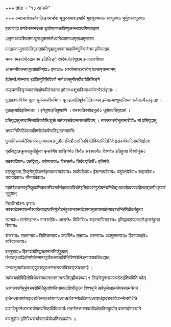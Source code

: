 +++
title = "१३ आचार्यः"

+++
अथाचार्यःकर्तावालिङ्गमर्चावा भूःपुरुषमावाहयामि भुवःपुरुषमा० स्वःपुरुष० भुर्भुवःस्वःपुरुष०

इत्यावाह्य प्रणवेनासनंदत्वा दुर्वाश्यामाकविष्णुक्रान्तापद्ममिश्रपाद्य्म

ॐइमाआपःशिवतमाःपूताःपूततमामेध्यामेध्यतमाअमृताअमृतरसाः

पाद्यास्ताजुषतांप्रतिगृह्यतांप्रतिगृह्णातुभगवानमहाविष्णुर्विष्णवेनम इतिपाद्यम्

भगवानमहादेवोरुद्रायनम इतिलिङ्गे एवंदेवतांतरेषूह्यम् इमाआपःशिव०

आचमनीयास्ताजुषतांप्रतिगृह्य० इमाआ० अर्घ्यास्ताइत्यर्घ्यम् पञ्चामृतस्नानम्

देवंमन्त्रैःसंस्नाप्य इदंविष्णुरितिविष्णौ नमोअस्तुनीलग्रीवायेतिलिङ्गे

कङ्कणंविसृज्यवस्त्रंयज्ञोपवीतंचदत्वा इमेगन्धाःशुभादिव्याःसर्वगन्धैरलंकृताः ।

पूताब्रह्मपवित्रेण पूताः सूर्यस्यरश्मिभिः १ पूताइत्यादिपूर्ववदितिगन्धम् इमेमाल्याःशुभादिव्याः सर्वमाल्यैरलंकृताः ।

पूताइत्यादिइतिमालाः । इमेपुष्पाइतिपुष्पाणि । वनस्पतिरसोद्भुतो० धूपोयंप्रतिगृह्यतां ।

प्रतिगृह्णातुभगवानित्यादिज्योतिःशुक्रं चतेजश्चदेवानांसततंप्रियम् । भास्करःसर्वभूतानांदीपो० तां प्रतिगृह्नातु

भगवानितिदीपंदत्वाविष्णौसंकर्षणादिद्वादशनामभिः

पुष्पाणिसमर्प्यतैरेवतर्पणंकृत्वापायसगुडौदनचित्रौदनानिपवित्रंतेविवतमितिनिवेद्यसंकर्षणादिनामभिर्द्वादश

गृहसिद्धान्नक्रुसराहुतीर्हुत्वा कृसरेणैव शार्ङ्गिणे० श्रियै० सरस्वत्यै० विष्णवे० इतिहुत्वा विष्णोर्नुकं०

तद्स्यप्रियम० प्रतद्विष्णु० परोमात्रया० विचक्रमे० त्रिर्देवःपृथिवीं० इतिमंत्रैः

षट्‌जुहुयात् लिङ्गेतुदीपान्तंकृत्वाभवायदेवाय० शर्वायदेवाय० ईशानायदेवाय० पशुपतयेदेवा० रुद्रायदेवा० उग्रायदेवाय० भीमायदेवाय०

महतेदेवायनमइतिपुष्पाणिदत्वातैरेवतर्पणंकृत्वापवित्रंतेइतिपायसंगुडौदनंचनिवेद्यभवायदेवायस्वाहेत्याद्यष्टभिःकृसरंजुहुयात्

तिलभिश्रौदनः कृसरः भवस्यदेवस्यपत्न्यैस्वाहेत्याद्यष्टभिर्गुडौदनंहुत्वाभवस्यदेवस्यसुतायस्वाहेत्याद्यष्टभिर्हरिद्रौदनंहुत्वा

त्र्यम्बकं० मानोमहान्तं० मानस्तोके० आरात्ते० विकिरिद० सहस्त्राणिसहस्त्र० इतिद्वादशऋचःएतैःकृसरंहुत्वा शिवाय०

शंकराय० सहमानाय० शितिकण्ठाय० कपर्दिने० ताम्राय० अरुणाय० अपगुरमाणाय० हिरण्यबाहवे० सस्पिञ्जराय०

बभ्लुशाय० हिरण्यायेतिद्वादशनामभिर्जुहुयात् स्विष्टकृदादिहोमशेषंसमाप्यपूर्वोक्तसर्वहविर्भिर्विष्णवेलिङ्गायवाबलिंदद्यात्

मन्त्रस्तुत्वामेकामाद्यंपुरुशंपुरातनंनारायणंविश्वसृजंयजामहे ।

त्वमेवयज्ञोविहितोविधेयस्त्वमानात्मनात्मन्प्रतिगृह्णीष्वहव्यम् १ लिङ्गेतुनारायणपदेरुद्रंशिवमिति वदेत्

अश्वत्थपर्णेभुर्भुवःस्वरोमितिहुतशेषंनिधायप्रदक्षिणीकृत्य विश्वभुजे सर्वभुजेआत्मनेपरमात्मनेनम

इतिनत्वाचार्यायद्वादशतिस्त्रएकांवागांदत्वाऋत्विग्भ्योदक्षिणांदत्वाशतंद्वादशवाविप्रान्भोजयेदिति

प्रासादेनूतनेजलाशयोक्तप्रतिष्ठाविधिःकार्यः तत्रगोरुत्तारणपात्रीप्रक्षेपादिनकुर्यात् वारुणहोमस्थाने

वास्तुहोमः इतिस्थिरार्चाचलार्चयोःप्रतिष्ठाप्रयोगः ॥
